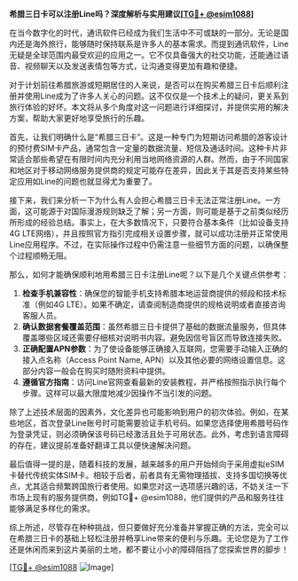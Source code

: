 **希腊三日卡可以注册Line吗？深度解析与实用建议[[TG💪+ @esim1088](https://t.me/s/esim1088)]**

在当今数字化的时代，通讯软件已经成为我们生活中不可或缺的一部分。无论是国内还是海外旅行，能够随时保持联系是许多人的基本需求。而提到通讯软件，Line无疑是全球范围内最受欢迎的应用之一。它不仅具备强大的社交功能，还能通过语音、视频聊天以及发送表情包等方式，让沟通变得更加有趣和便捷。

对于计划前往希腊旅游或短期居住的人来说，是否可以在购买希腊三日卡后顺利注册并使用Line成为了许多人关心的问题。这不仅仅是一个技术上的疑问，更关系到旅行体验的好坏。本文将从多个角度对这一问题进行详细探讨，并提供实用的解决方案，帮助大家更好地享受旅行的乐趣。

首先，让我们明确什么是“希腊三日卡”。这是一种专门为短期访问希腊的游客设计的预付费SIM卡产品，通常包含一定量的数据流量、短信及通话时间。这种卡片非常适合那些希望在有限时间内充分利用当地网络资源的人群。然而，由于不同国家和地区对于移动网络服务提供商的规定可能存在差异，因此关于其是否支持某些特定应用如Line的问题也就显得尤为重要了。

接下来，我们来分析一下为什么有人会担心希腊三日卡无法正常注册Line。一方面，这可能源于对国际漫游规则缺乏了解；另一方面，则可能是基于之前类似经历所形成的经验总结。事实上，在大多数情况下，只要符合基本条件（比如设备支持4G LTE网络），并且按照官方指引完成相关设置步骤，就可以成功注册并正常使用Line应用程序。不过，在实际操作过程中仍需注意一些细节方面的问题，以确保整个过程顺畅无阻。

那么，如何才能确保顺利地用希腊三日卡注册Line呢？以下是几个关键点供参考：

1. **检查手机兼容性**：确保您的智能手机支持希腊本地运营商提供的频段和技术标准（例如4G LTE）。如果不确定，请查阅制造商提供的规格说明或者直接咨询客服人员。
2. **确认数据套餐覆盖范围**：虽然希腊三日卡提供了基础的数据流量服务，但具体覆盖哪些区域还需要仔细核对说明书内容。避免因信号盲区而导致连接失败。
3. **正确配置APN参数**：为了使设备能够正确接入互联网，您需要手动输入正确的接入点名称（Access Point Name, APN）以及其他必要的网络设置信息。这部分内容一般会在购买时随附资料中提供。
4. **遵循官方指南**：访问Line官网查看最新的安装教程，并严格按照指示执行每个步骤。这样可以最大限度地减少因操作不当引发的问题。

除了上述技术层面的因素外，文化差异也可能影响到用户的初次体验。例如，在某些地区，首次登录Line账号时可能需要验证手机号码。如果您选择使用希腊号码作为登录凭证，则必须确保该号码已经激活且处于可用状态。此外，考虑到语言障碍的存在，建议提前准备好翻译工具以便快速解决问题。

最后值得一提的是，随着科技的发展，越来越多的用户开始倾向于采用虚拟eSIM卡替代传统实体SIM卡。相较于后者，前者具有无需物理插拔、支持多国切换等优点，尤其适合频繁跨国旅行者使用。如果您对这一选项感兴趣的话，不妨关注一下市场上现有的服务提供商，例如TG💪+ @esim1088，他们提供的产品和服务往往能够满足多样化的需求。

综上所述，尽管存在种种挑战，但只要做好充分准备并掌握正确的方法，完全可以在希腊三日卡的基础上轻松注册并畅享Line带来的便利与乐趣。无论您是为了工作还是休闲而来到这片美丽的土地，都不要让小小的障碍阻挡了您探索世界的脚步！

[[TG💪+ @esim1088](https://t.me/s/esim1088) ![Image](https://i.postimg.cc/4NQfJmqS/Snipaste-2025-05-13-00-14-12.png)]